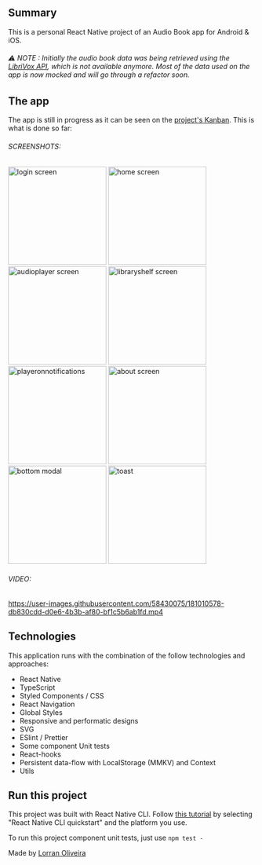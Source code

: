 ## Summary ##
This is a personal React Native project of an Audio Book app for Android & iOS. 

###### ⚠️ NOTE : Initially the audio book data was being retrieved using the [LibriVox API](https://librivox.org/api/info), which is not available anymore. Most of the data used on the app is now mocked and will go through a refactor soon.

## The app ##
The app is still in progress as it can be seen on the [project's Kanban](https://github.com/users/lorran-xo/projects/2/views/1). This is what is done so far:

###### SCREENSHOTS: 
<p>
<img src="https://user-images.githubusercontent.com/58430075/181007122-5099507d-d92d-49d4-8db5-ff15a33c9009.jpg" alt="login screen" width="200"/>
<img src="https://user-images.githubusercontent.com/58430075/181006063-2ca9473d-2411-4d78-baeb-1385a7b66130.jpg" alt="home screen" width="200"/>
<img src="https://user-images.githubusercontent.com/58430075/181006248-ae7aa6c0-3c8f-48ae-89cb-d468f95da4fc.jpg" alt="audioplayer screen" width="200"/>
<img src="https://user-images.githubusercontent.com/58430075/180852513-ee42fbdc-99c5-4931-b2cd-0e39d9eeec2a.jpg" alt="libraryshelf screen" width="200"/>
<img src="https://user-images.githubusercontent.com/58430075/181006257-9ee75bd2-b49a-41ef-8477-f5f6cad5bc47.jpg" alt="playeronnotifications" width="200"/>
<img src="https://user-images.githubusercontent.com/58430075/180852526-f4930ccf-a416-492e-90c0-43dede47e3ed.jpg" alt="about screen" width="200"/>
<img src="https://user-images.githubusercontent.com/58430075/181007323-33ac3e24-9055-4dd5-986c-191e3fa5812c.jpg" alt="bottom modal" width="200"/>
<img src="https://user-images.githubusercontent.com/58430075/181007299-cd321ebd-7f77-4027-a144-6375749c3055.jpg" alt="toast" width="200"/>
</p>

###### VIDEO: 
https://user-images.githubusercontent.com/58430075/181010578-db830cdd-d0e6-4b3b-af80-bf1c5b6ab1fd.mp4


## Technologies ##

This application runs with the combination of the follow technologies and approaches:

  - React Native
  - TypeScript
  - Styled Components / CSS
  - React Navigation
  - Global Styles
  - Responsive and performatic designs
  - SVG
  - ESlint / Prettier
  - Some component Unit tests
  - React-hooks
  - Persistent data-flow with LocalStorage (MMKV) and Context
  - Utils

## Run this project ##

This project was built with React Native CLI. Follow [this tutorial](https://reactnative.dev/docs/environment-setup) by selecting "React Native CLI quickstart" and the platform you use.

To run this project component unit tests, just use `npm test -`

Made by <a href="https://github.com/lorran-xo" target="_blank">Lorran Oliveira</a>
